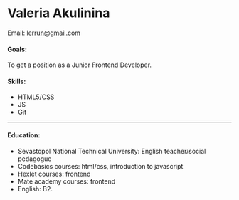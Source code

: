# Valeria Akulinina
Email: lerrun@gmail.com

#### Goals:
To get a position as a Junior Frontend Developer.

#### Skills:
- HTML5/CSS
- JS
- Git

------------
#### Education:
- Sevastopol National Technical University: English teacher/social pedagogue
- Codebasics courses: html/css, introduction to javascript
- Hexlet courses: frontend
- Mate academy courses: frontend
- English: B2.
